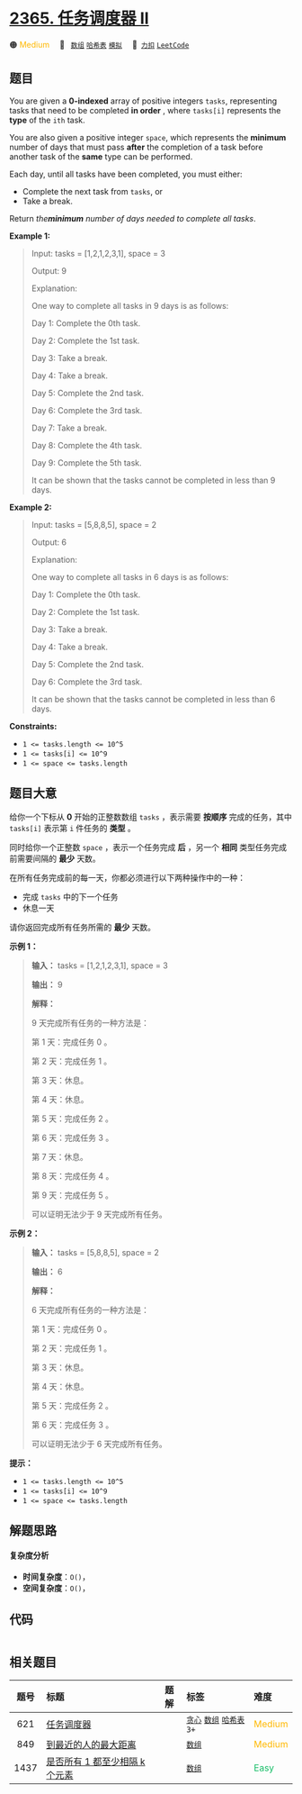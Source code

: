 # [2365. 任务调度器 II](https://2xiao.github.io/leetcode-js/problem/2365.html)

🟠 <font color=#ffb800>Medium</font>&emsp; 🔖&ensp; [`数组`](/tag/array.md) [`哈希表`](/tag/hash-table.md) [`模拟`](/tag/simulation.md)&emsp; 🔗&ensp;[`力扣`](https://leetcode.cn/problems/task-scheduler-ii) [`LeetCode`](https://leetcode.com/problems/task-scheduler-ii)

## 题目

You are given a **0-indexed** array of positive integers `tasks`, representing
tasks that need to be completed **in order** , where `tasks[i]` represents the
**type** of the `ith` task.

You are also given a positive integer `space`, which represents the
**minimum** number of days that must pass **after** the completion of a task
before another task of the **same** type can be performed.

Each day, until all tasks have been completed, you must either:

  * Complete the next task from `tasks`, or
  * Take a break.

Return _the**minimum** number of days needed to complete all tasks_.



**Example 1:**

> Input: tasks = [1,2,1,2,3,1], space = 3
> 
> Output: 9
> 
> Explanation:
> 
> One way to complete all tasks in 9 days is as follows:
> 
> Day 1: Complete the 0th task.
> 
> Day 2: Complete the 1st task.
> 
> Day 3: Take a break.
> 
> Day 4: Take a break.
> 
> Day 5: Complete the 2nd task.
> 
> Day 6: Complete the 3rd task.
> 
> Day 7: Take a break.
> 
> Day 8: Complete the 4th task.
> 
> Day 9: Complete the 5th task.
> 
> It can be shown that the tasks cannot be completed in less than 9 days.

**Example 2:**

> Input: tasks = [5,8,8,5], space = 2
> 
> Output: 6
> 
> Explanation:
> 
> One way to complete all tasks in 6 days is as follows:
> 
> Day 1: Complete the 0th task.
> 
> Day 2: Complete the 1st task.
> 
> Day 3: Take a break.
> 
> Day 4: Take a break.
> 
> Day 5: Complete the 2nd task.
> 
> Day 6: Complete the 3rd task.
> 
> It can be shown that the tasks cannot be completed in less than 6 days.

**Constraints:**

  * `1 <= tasks.length <= 10^5`
  * `1 <= tasks[i] <= 10^9`
  * `1 <= space <= tasks.length`


## 题目大意

给你一个下标从 **0**  开始的正整数数组 `tasks` ，表示需要 **按顺序**  完成的任务，其中 `tasks[i]` 表示第 `i`
件任务的 **类型**  。

同时给你一个正整数 `space` ，表示一个任务完成 **后**  ，另一个 **相同**  类型任务完成前需要间隔的 **最少**  天数。

在所有任务完成前的每一天，你都必须进行以下两种操作中的一种：

  * 完成 `tasks` 中的下一个任务
  * 休息一天

请你返回完成所有任务所需的 **最少**  天数。



**示例 1：**

> 
> 
> 
> 
> 
> **输入：** tasks = [1,2,1,2,3,1], space = 3
> 
> **输出：** 9
> 
> **解释：**
> 
> 9 天完成所有任务的一种方法是：
> 
> 第 1 天：完成任务 0 。
> 
> 第 2 天：完成任务 1 。
> 
> 第 3 天：休息。
> 
> 第 4 天：休息。
> 
> 第 5 天：完成任务 2 。
> 
> 第 6 天：完成任务 3 。
> 
> 第 7 天：休息。
> 
> 第 8 天：完成任务 4 。
> 
> 第 9 天：完成任务 5 。
> 
> 可以证明无法少于 9 天完成所有任务。
> 
> 

**示例 2：**

> 
> 
> 
> 
> 
> **输入：** tasks = [5,8,8,5], space = 2
> 
> **输出：** 6
> 
> **解释：**
> 
> 6 天完成所有任务的一种方法是：
> 
> 第 1 天：完成任务 0 。
> 
> 第 2 天：完成任务 1 。
> 
> 第 3 天：休息。
> 
> 第 4 天：休息。
> 
> 第 5 天：完成任务 2 。
> 
> 第 6 天：完成任务 3 。
> 
> 可以证明无法少于 6 天完成所有任务。
> 
> 



**提示：**

  * `1 <= tasks.length <= 10^5`
  * `1 <= tasks[i] <= 10^9`
  * `1 <= space <= tasks.length`


## 解题思路

#### 复杂度分析

- **时间复杂度**：`O()`，
- **空间复杂度**：`O()`，

## 代码

```javascript

```

## 相关题目

<!-- prettier-ignore -->
| 题号 | 标题 | 题解 | 标签 | 难度 |
| :------: | :------ | :------: | :------ | :------ |
| 621 | [任务调度器](https://leetcode.com/problems/task-scheduler) |  |  [`贪心`](/tag/greedy.md) [`数组`](/tag/array.md) [`哈希表`](/tag/hash-table.md) `3+` | <font color=#ffb800>Medium</font> |
| 849 | [到最近的人的最大距离](https://leetcode.com/problems/maximize-distance-to-closest-person) |  |  [`数组`](/tag/array.md) | <font color=#ffb800>Medium</font> |
| 1437 | [是否所有 1 都至少相隔 k 个元素](https://leetcode.com/problems/check-if-all-1s-are-at-least-length-k-places-away) |  |  [`数组`](/tag/array.md) | <font color=#15bd66>Easy</font> |